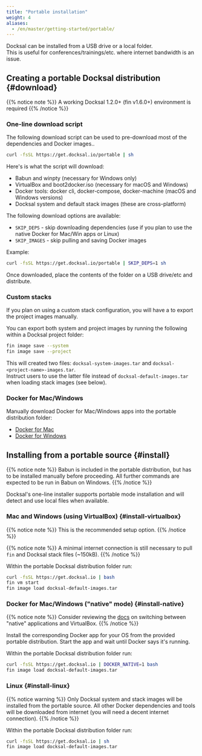 ```yaml
---
title: "Portable installation"
weight: 4
aliases:
  - /en/master/getting-started/portable/
---
```


Docksal can be installed from a USB drive or a local folder.  
This is useful for conferences/trainings/etc. where internet bandwidth is an issue.

## Creating a portable Docksal distribution {#download}

{{% notice note %}}
A working Docksal 1.2.0+ (fin v1.6.0+) environment is required
{{% /notice %}}

### One-line download script

The following download script can be used to pre-download most of the dependencies and Docker images..

```bash
curl -fsSL https://get.docksal.io/portable | sh
```

Here's is what the script will download:

- Babun and winpty (necessary for Windows only)
- VirtualBox and boot2docker.iso (necessary for macOS and Windows)
- Docker tools: docker cli, docker-compose, docker-machine (macOS and Windows versions)
- Docksal system and default stack images (these are cross-platform)

The following download options are available:

- `SKIP_DEPS` - skip downloading dependencies (use if you plan to use the native Docker for Mac/Win apps or Linux) 
- `SKIP_IMAGES` - skip pulling and saving Docker images

Example:

```bash
curl -fsSL https://get.docksal.io/portable | SKIP_DEPS=1 sh
```

Once downloaded, place the contents of the folder on a USB drive/etc and distribute.

### Custom stacks

If you plan on using a custom stack configuration, you will have a to export the project images manually.

You can export both system and project images by running the following within a Docksal project folder:

```bash
fin image save --system
fin image save --project
```

This will created two files: `docksal-system-images.tar` and `docksal-<project-name>-images.tar`.  
Instruct users to use the latter file instead of `docksal-default-images.tar` when loading stack images (see below).

### Docker for Mac/Windows

Manually download Docker for Mac/Windows apps into the portable distribution folder:

- [Docker for Mac](https://docs.docker.com/docker-for-mac/install/)
- [Docker for Windows](https://docs.docker.com/docker-for-windows/install/)


## Installing from a portable source {#install}

{{% notice note %}}
Babun is included in the portable distribution, but has to be installed manually before proceeding.
All further commands are expected to be run in Babun on Windows.
{{% /notice %}}

Docksal's one-line installer supports portable mode installation and will detect and use local files when available.

### Mac and Windows (using VirtualBox) {#install-virtualbox}

{{% notice note %}}
This is the recommended setup option.
{{% /notice %}}

{{% notice note %}}
A minimal internet connection is still necessary to pull `fin` and Docksal stack files (~150kB).
{{% /notice %}}

Within the portable Docksal distribution folder run:

```bash
curl -fsSL https://get.docksal.io | bash
fin vm start
fin image load docksal-default-images.tar
```

### Docker for Mac/Windows ("native" mode) {#install-native}

{{% notice note %}}
Consider reviewing the [docs](/getting-started/docker-modes/) on switching between "native" applications and VirtualBox.
{{% /notice %}}

Install the corresponding Docker app for your OS from the provided portable distribution. 
Start the app and wait until Docker says it's running.

Within the portable Docksal distribution folder run:

```bash
curl -fsSL https://get.docksal.io | DOCKER_NATIVE=1 bash
fin image load docksal-default-images.tar
```

### Linux {#install-linux}

{{% notice warning %}}
Only Docksal system and stack images will be installed from the portable source.
All other Docker dependencies and tools will be downloaded from internet (you will need a decent internet connection).
{{% /notice %}}

Within the portable Docksal distribution folder run:

```bash
curl -fsSL https://get.docksal.io | sh
fin image load docksal-default-images.tar
```
